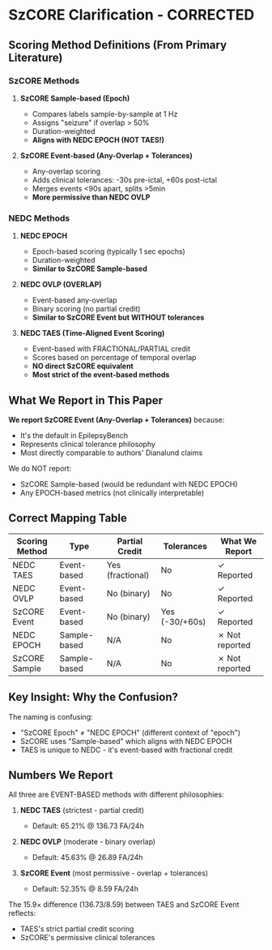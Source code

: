 # SzCORE Clarification - CORRECTED

## Scoring Method Definitions (From Primary Literature)

### SzCORE Methods
1. **SzCORE Sample-based (Epoch)**
   - Compares labels sample-by-sample at 1 Hz
   - Assigns "seizure" if overlap > 50%
   - Duration-weighted
   - **Aligns with NEDC EPOCH (NOT TAES!)**

2. **SzCORE Event-based (Any-Overlap + Tolerances)**
   - Any-overlap scoring
   - Adds clinical tolerances: -30s pre-ictal, +60s post-ictal
   - Merges events <90s apart, splits >5min
   - **More permissive than NEDC OVLP**

### NEDC Methods
1. **NEDC EPOCH**
   - Epoch-based scoring (typically 1 sec epochs)
   - Duration-weighted
   - **Similar to SzCORE Sample-based**

2. **NEDC OVLP (OVERLAP)**
   - Event-based any-overlap
   - Binary scoring (no partial credit)
   - **Similar to SzCORE Event but WITHOUT tolerances**

3. **NEDC TAES (Time-Aligned Event Scoring)**
   - Event-based with FRACTIONAL/PARTIAL credit
   - Scores based on percentage of temporal overlap
   - **NO direct SzCORE equivalent**
   - **Most strict of the event-based methods**

## What We Report in This Paper

**We report SzCORE Event (Any-Overlap + Tolerances)** because:
- It's the default in EpilepsyBench
- Represents clinical tolerance philosophy
- Most directly comparable to authors' Dianalund claims

We do NOT report:
- SzCORE Sample-based (would be redundant with NEDC EPOCH)
- Any EPOCH-based metrics (not clinically interpretable)

## Correct Mapping Table

| Scoring Method | Type | Partial Credit | Tolerances | What We Report |
|---|---|---|---|---|
| NEDC TAES | Event-based | Yes (fractional) | No | ✓ Reported |
| NEDC OVLP | Event-based | No (binary) | No | ✓ Reported |
| SzCORE Event | Event-based | No (binary) | Yes (-30/+60s) | ✓ Reported |
| NEDC EPOCH | Sample-based | N/A | No | ✗ Not reported |
| SzCORE Sample | Sample-based | N/A | No | ✗ Not reported |

## Key Insight: Why the Confusion?

The naming is confusing:
- "SzCORE Epoch" ≠ "NEDC EPOCH" (different context of "epoch")
- SzCORE uses "Sample-based" which aligns with NEDC EPOCH
- TAES is unique to NEDC - it's event-based with fractional credit

## Numbers We Report

All three are EVENT-BASED methods with different philosophies:

1. **NEDC TAES** (strictest - partial credit)
   - Default: 65.21% @ 136.73 FA/24h

2. **NEDC OVLP** (moderate - binary overlap)
   - Default: 45.63% @ 26.89 FA/24h

3. **SzCORE Event** (most permissive - overlap + tolerances)
   - Default: 52.35% @ 8.59 FA/24h

The 15.9× difference (136.73/8.59) between TAES and SzCORE Event reflects:
- TAES's strict partial credit scoring
- SzCORE's permissive clinical tolerances
